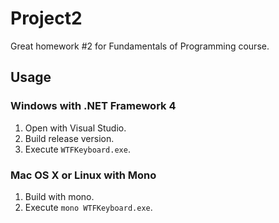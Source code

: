 # Project2

Great homework #2 for Fundamentals of Programming course.

## Usage

### Windows with .NET Framework 4

1. Open with Visual Studio.
2. Build release version. 
3. Execute `WTFKeyboard.exe`.

### Mac OS X or Linux with Mono

1. Build with mono.
2. Execute `mono WTFKeyboard.exe`.
